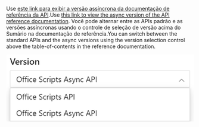 <span data-ttu-id="0e4f0-101">Use [este link para exibir a versão assíncrona da documentação de referência da API](/javascript/api/office-scripts/excel?view=office-scripts-async).</span><span class="sxs-lookup"><span data-stu-id="0e4f0-101">Use [this link to view the async version of the API reference documentation](/javascript/api/office-scripts/excel?view=office-scripts-async).</span></span> <span data-ttu-id="0e4f0-102">Você pode alternar entre as APIs padrão e as versões assíncronas usando o controle de seleção de versão acima do Sumário na documentação de referência.</span><span class="sxs-lookup"><span data-stu-id="0e4f0-102">You can switch between the standard APIs and the async versions using the version selection control above the table-of-contents in the reference documentation.</span></span>

![O controle de seleção de versão na documentação de referência.](../images/reference-documentation-version-picker.png)